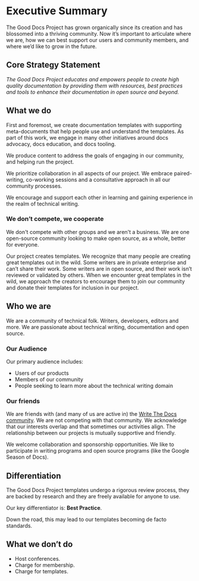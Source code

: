 # Executive Summary

The Good Docs Project has grown organically since its creation and has blossomed into a thriving community. Now it’s important to articulate where we are, how we can best support our users and community members, and where we’d like to grow in the future. 


## Core Strategy Statement  

_The Good Docs Project educates and empowers people to create high quality documentation by providing them with resources, best practices and tools to enhance their documentation in open source and beyond._


## What we do

First and foremost, we create documentation templates with supporting meta-documents that help people use and understand the templates. As part of this work, we engage in many other initiatives around docs advocacy, docs education, and docs tooling. 

We produce content to address the goals of engaging in our community, and helping run the project.

We prioritize collaboration in all aspects of our project. We embrace paired-writing, co-working sessions and a consultative approach in all
our community processes.

We encourage and support each other in learning and gaining experience in the realm of technical writing. 


### We don’t compete, we cooperate

We don't compete with other groups and we aren't a business. We are one open-source community looking to make open source, as a whole, better for everyone. 

Our project creates templates. We recognize that many people are creating great templates out in the wild. Some writers are in private enterprise and can’t share their work. Some writers are in open source, and their work isn’t reviewed or validated by others. 
When we encounter great templates in the wild, we approach the creators to encourage them to join our community and donate their templates for inclusion in our project.


## Who we are

We are a community of technical folk. Writers, developers, editors and more. We are passionate about technical writing, documentation and open source.


### Our Audience

Our primary audience includes:

* Users of our products
* Members of our community
* People seeking to learn more about the technical writing domain


### Our friends

We are friends with (and many of us are active in) the [Write The Docs community](https://www.writethedocs.org/). 
We are not competing with that community. We acknowledge that our interests overlap and that sometimes our activities align. 
The relationship between our projects is mutually supportive and friendly.

We welcome collaboration and sponsorship opportunities. We like to participate in writing programs and open source programs (like the Google Season of Docs).


## Differentiation

The Good Docs Project templates undergo a rigorous review process, they are backed by research and they are freely available for anyone to use.

Our key differentiator is: **Best Practice**. 

Down the road, this may lead to our templates becoming de facto standards.


## What we don’t do

* Host conferences.
* Charge for membership.
* Charge for templates.
